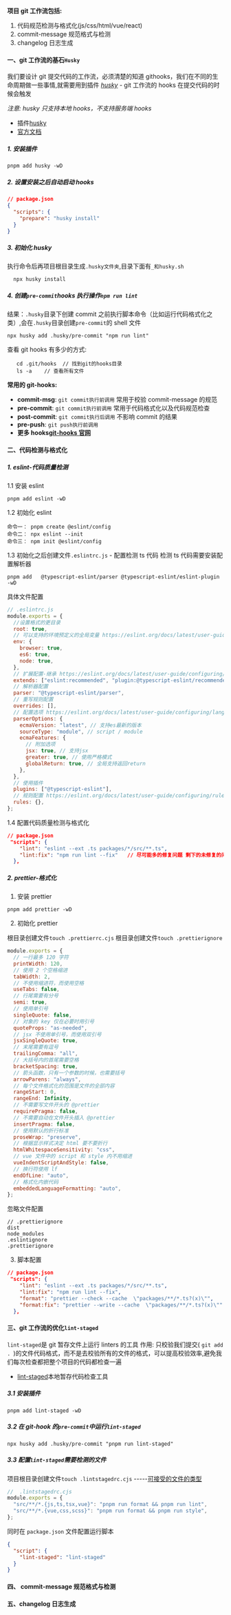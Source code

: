 **项目 git 工作流包括:**

1. 代码规范检测与格式化(js/css/html/vue/react)
2. commit-message 规范格式与检测
3. changelog 日志生成

#### 一、git 工作流的基石`Husky`

我们要设计 git 提交代码的工作流，必须清楚的知道 githooks，我们在不同的生命周期做一些事情,就需要用到插件 _[husky](https://github.com/typicode/husky)_ - git 工作流的 hooks 在提交代码的时候会触发

_注意: husky 只支持本地 hooks，不支持服务端 hooks_

- 插件[husky](https://github.com/typicode/husky)
- [官方文档](https://typicode.github.io/husky/#/)

##### 1. 安装插件

```
pnpm add husky -wD
```

##### 2. 设置安装之后自动启动 hooks

```json
// package.json
{
  "scripts": {
    "prepare": "husky install"
  }
}
```

##### 3. 初始化 husky

执行命令后再项目根目录生成`.husky文件夹`,目录下面有`_和husky.sh`

```
  npx husky install
```

##### 4. 创建`pre-commit`hooks 执行操作`npm run lint`

结果：`.husky`目录下创建 commit 之前执行脚本命令（比如运行代码格式化之类）,会在`.husky`目录创建`pre-commit`的 shell 文件

```
npx husky add .husky/pre-commit "npm run lint"
```

查看 git hooks 有多少的方式:

```
   cd .git/hooks  // 找到git的hooks目录
   ls -a    // 查看所有文件
```

**常用的 git-hooks:**

- **commit-msg**: `git commit执行前调用` 常用于校验 commit-message 的规范
- **pre-commit**: `git commit执行前调用` 常用于代码格式化以及代码规范检查
- **post-commit**: `git commit执行后调用` 不影响 commit 的结果
- **pre-push**: `git push执行前调用`
- **更多 hooks[git-hooks 官网](https://git-scm.com/docs/githooks)**

#### 二、代码检测与格式化

##### 1. eslint-代码质量检测

1.1 安装 eslint

```
pnpm add eslint -wD
```

1.2 初始化 eslint

```
命令一： pnpm create @eslint/config
命令二： npx eslint --init
命令三： npm init @eslint/config
```

1.3 初始化之后创建文件`.eslintrc.js` - 配置检测 ts 代码
检测 ts 代码需要安装配置解析器

```
pnpm add   @typescript-eslint/parser @typescript-eslint/eslint-plugin -wD
```

具体文件配置

```js
// .eslintrc.js
module.exports = {
  //设置格式的更目录
  root: true,
  // 可以支持的环境预定义的全局变量 https://eslint.org/docs/latest/user-guide/configuring/language-options#specifying-environments
  env: {
    browser: true,
    es6: true,
    node: true,
  },
  // 扩展配置-继承 https://eslint.org/docs/latest/user-guide/configuring/configuration-files#extending-configuration-files
  extends: ["eslint:recommended", "plugin:@typescript-eslint/recommended"],
  // 解析器配置
  parser: "@typescript-eslint/parser",
  // 重写规则配置
  overrides: [],
  // 配置选项 https://eslint.org/docs/latest/user-guide/configuring/language-options#specifying-parser-options
  parserOptions: {
    ecmaVersion: "latest", // 支持es最新的版本
    sourceType: "module", // script / module
    ecmaFeatures: {
      // 附加选项
      jsx: true, // 支持jsx
      greater: true, // 使用严格模式
      globalReturn: true, // 全局支持返回return
    },
  },
  // 使用插件
  plugins: ["@typescript-eslint"],
  // 规则配置 https://eslint.org/docs/latest/user-guide/configuring/rules
  rules: {},
};
```

1.4 配置代码质量检测与格式化

```json
// package.json
 "scripts": {
    "lint": "eslint --ext .ts packages/*/src/**.ts",
    "lint:fix": "npm run lint --fix"   // 尽可能多的修复问题 剩下的未修复的问题才会输出
  },
```

##### 2. prettier-格式化

1. 安装 prettier

```
pnpm add prettier -wD
```

2. 初始化 prettier

根目录创建文件`touch .prettierrc.cjs`
根目录创建文件`touch .prettierignore`

```js
module.exports = {
  // 一行最多 120 字符
  printWidth: 120,
  // 使用 2 个空格缩进
  tabWidth: 2,
  // 不使用缩进符，而使用空格
  useTabs: false,
  // 行尾需要有分号
  semi: true,
  // 使用单引号
  singleQuote: false,
  // 对象的 key 仅在必要时用引号
  quoteProps: "as-needed",
  // jsx 不使用单引号，而使用双引号
  jsxSingleQuote: true,
  // 末尾需要有逗号
  trailingComma: "all",
  // 大括号内的首尾需要空格
  bracketSpacing: true,
  // 箭头函数，只有一个参数的时候，也需要括号
  arrowParens: "always",
  // 每个文件格式化的范围是文件的全部内容
  rangeStart: 0,
  rangeEnd: Infinity,
  // 不需要写文件开头的 @prettier
  requirePragma: false,
  // 不需要自动在文件开头插入 @prettier
  insertPragma: false,
  // 使用默认的折行标准
  proseWrap: "preserve",
  // 根据显示样式决定 html 要不要折行
  htmlWhitespaceSensitivity: "css",
  // vue 文件中的 script 和 style 内不用缩进
  vueIndentScriptAndStyle: false,
  // 换行符使用 lf
  endOfLine: "auto",
  // 格式化内嵌代码
  embeddedLanguageFormatting: "auto",
};
```

忽略文件配置

```
// .prettierignore
dist
node_modules
.eslintignore
.prettierignore
```

3. 脚本配置

```json
// package.json
 "scripts": {
    "lint": "eslint --ext .ts packages/*/src/**.ts",
    "lint:fix": "npm run lint --fix",
    "format": "prettier --check --cache  \"packages/**/*.ts?(x)\"",
    "format:fix": "prettier --write --cache  \"packages/**/*.ts?(x)\""
  },
```

#### 三、git 工作流的优化`lint-staged`

`lint-staged`是 git 暂存文件上运行 linters 的工具
作用: 只校验我们提交( `git add . `)的文件代码格式，而不是去校验所有的文件的格式，可以提高校验效率,避免我们每次检查都把整个项目的代码都检查一遍

- [lint-staged](https://github.com/okonet/lint-staged)本地暂存代码检查工具

##### 3.1 安装插件

```
pnpm add lint-staged -wD
```

##### 3.2 在 git-hook 的`pre-commit`中运行`lint-staged`

```
npx husky add .husky/pre-commit "pnpm run lint-staged"
```

##### 3.3 配置`lint-staged`需要检测的文件

项目根目录创建文件`touch .lintstagedrc.cjs` -----[可接受的文件的类型](https://github.com/okonet/lint-staged#how-to-use-lint-staged-in-a-multi-package-monorepo)

```js
//  .lintstagedrc.cjs
module.exports = {
  "src/**/*.{js,ts,tsx,vue}": "pnpm run format && pnpm run lint",
  "src/**/*.{vue,css,scss}": "pnpm run format && pnpm run style",
};
```

同时在 `package.json` 文件配置运行脚本

```json
{
  "script": {
    "lint-staged": "lint-staged"
  }
}
```

#### 四、 commit-message 规范格式与检测

#### 五、changelog 日志生成
